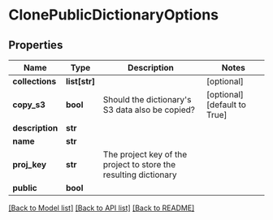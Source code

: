 # ClonePublicDictionaryOptions

## Properties
Name | Type | Description | Notes
------------ | ------------- | ------------- | -------------
**collections** | **list[str]** |  | [optional] 
**copy_s3** | **bool** | Should the dictionary&#39;s S3 data also be copied? | [optional] [default to True]
**description** | **str** |  | 
**name** | **str** |  | 
**proj_key** | **str** | The project key of the project to store the resulting dictionary | 
**public** | **bool** |  | 

[[Back to Model list]](../README.md#documentation-for-models) [[Back to API list]](../README.md#documentation-for-api-endpoints) [[Back to README]](../README.md)



